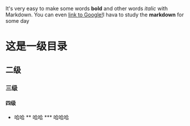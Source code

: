 It's very easy to make some words **bold** and other words *italic* with Markdown. You can even [link to Google!](http://baidu.com)I hava to study the **markdown** for some day
# 这是一级目录
## 二级
### 三级
#### 四级

* 哈哈
** 哈哈
*** 哈哈哈
